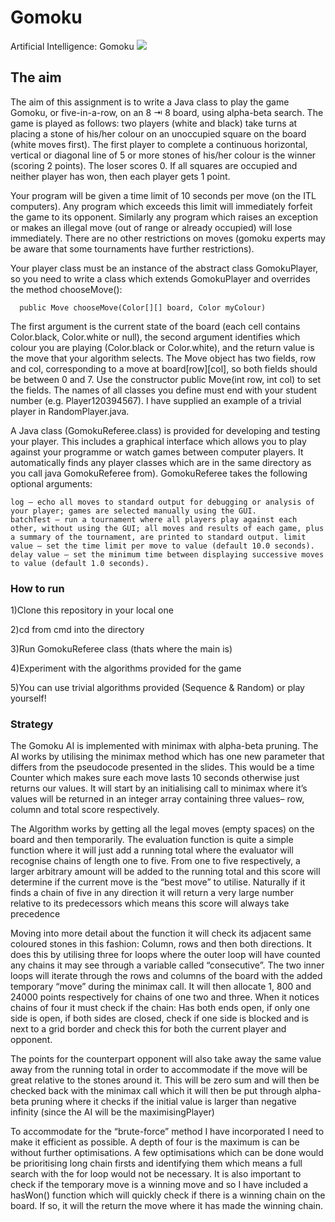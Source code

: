 # Gomoku
Artificial Intelligence: Gomoku
<img src = "https://i.imgur.com/GBk8UJd.gifv"/>
## The aim

The aim of this assignment is to write a Java class to play the game Gomoku, or five-in-a-row, on an 8 ⇥ 8 board, using alpha-beta search. The game is played as follows: two players (white and black) take turns at placing a stone of his/her colour on an unoccupied square on the board (white moves first). The first player to complete a continuous horizontal, vertical or diagonal line of 5 or more stones of his/her colour is the winner (scoring 2 points). The loser scores 0. If all squares are occupied and neither player has won, then each player gets 1 point.

Your program will be given a time limit of 10 seconds per move (on the ITL computers). Any program which exceeds this limit will immediately forfeit the game to its opponent. Similarly any program which raises an exception or makes an illegal move (out of range or already occupied) will lose immediately. There are no other restrictions on moves (gomoku experts may be aware that some tournaments have further restrictions).

Your player class must be an instance of the abstract class GomokuPlayer, so you need to write a class which extends GomokuPlayer and 
overrides the method chooseMove():

      public Move chooseMove(Color[][] board, Color myColour)

The first argument is the current state of the board (each cell contains Color.black, Color.white or null), the second argument identifies which colour you are playing (Color.black or Color.white), and the return value is the move that your algorithm selects. The Move object has two fields, row and col, corresponding to a move at board[row][col], so both fields should be between 0 and 7. Use the constructor public Move(int row, int col) to set the fields. The names of all classes you define must end with your student number (e.g. Player120394567). I have supplied an example of a trivial player in RandomPlayer.java.

A Java class (GomokuReferee.class) is provided for developing and testing your player. This includes a graphical interface which allows you to play against your programme or watch games between computer players. It automatically finds any player classes which are in the same directory as you call java GomokuReferee from). GomokuReferee takes the following optional arguments:

	log — echo all moves to standard output for debugging or analysis of your player; games are selected manually using the GUI.
	batchTest — run a tournament where all players play against each other, without using the GUI; all moves and results of each game, plus a summary of the tournament, are printed to standard output. limit value — set the time limit per move to value (default 10.0 seconds).
	delay value — set the minimum time between displaying successive moves to value (default 1.0 seconds).

### How to run

1)Clone this repository in your local one 

2)cd from cmd into the directory

3)Run GomokuReferee class (thats where the main is)

4)Experiment with the algorithms provided for the game

5)You can use trivial algorithms provided (Sequence & Random) or play yourself!

### Strategy

The Gomoku AI is implemented with minimax with alpha-beta pruning. The AI works by
utilising the minimax method which has one new parameter that differs from the pseudocode presented in the slides. This would be a time Counter which makes sure each move
lasts 10 seconds otherwise just returns our values. It will start by an initialising call to
minimax where it’s values will be returned in an integer array containing three values– row,
column and total score respectively.

The Algorithm works by getting all the legal moves (empty spaces) on the board and then
temporarily. The evaluation function is quite a simple function where it will just add a running
total where the evaluator will recognise chains of length one to five. From one to five
respectively, a larger arbitrary amount will be added to the running total and this score will
determine if the current move is the “best move” to utilise. Naturally if it finds a chain of five
in any direction it will return a very large number relative to its predecessors which means
this score will always take precedence

Moving into more detail about the function it will check its adjacent same coloured stones in
this fashion: Column, rows and then both directions. It does this by utilising three for loops
where the outer loop will have counted any chains it may see through a variable called
“consecutive”. The two inner loops will iterate through the rows and columns of the board
with the added temporary “move” during the minimax call. It will then allocate 1, 800 and
24000 points respectively for chains of one two and three. When it notices chains of four it
must check if the chain: Has both ends open, if only one side is open, if both sides are
closed, check if one side is blocked and is next to a grid border and check this for both the
current player and opponent.

The points for the counterpart opponent will also take away the same value away from the
running total in order to accommodate if the move will be great relative to the stones around
it. This will be zero sum and will then be checked back with the minimax call which it will then
be put through alpha-beta pruning where it checks if the initial value is larger than negative
infinity (since the AI will be the maximisingPlayer)

To accommodate for the “brute-force” method I have incorporated I need to make it efficient
as possible. A depth of four is the maximum is can be without further optimisations. A few
optimisations which can be done would be prioritising long chain firsts and identifying them
which means a full search with the for loop would not be necessary. It is also important to
check if the temporary move is a winning move and so I have included a hasWon() function
which will quickly check if there is a winning chain on the board. If so, it will the return the
move where it has made the winning chain.


